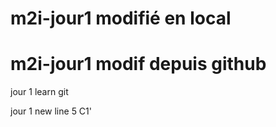 # m2i-jour1 modifié en local
# m2i-jour1 modif depuis github

jour 1 learn git

jour 1 new line 5
C1'
